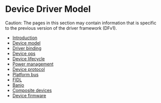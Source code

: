 # Device Driver Model

Caution: The pages in this section may contain information that is specific to the
previous version of the driver framework (DFv1).

- [Introduction](introduction.md)
- [Device model](device-model.md)
- [Driver binding](driver-binding.md)
- [Device ops](device-ops.md)
- [Device lifecycle](device-lifecycle.md)
- [Power management](device-power.md)
- [Device protocol](protocol.md)
- [Platform bus](platform-bus.md)
- [FIDL](fidl.md)
- [Banjo](banjo.md)
- [Composite devices](composite.md)
- [Device firmware](firmware.md)
